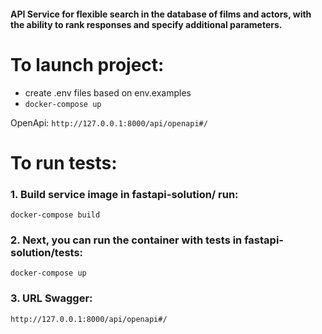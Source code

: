 #### API Service for flexible search in the database of films and actors, with the ability to rank responses and specify additional parameters.

# To launch project:

- сreate .env files based on env.examples
- `docker-compose up`

OpenApi: `http://127.0.0.1:8000/api/openapi#/`

# To run tests:

### 1. Build service image in fastapi-solution/ run:
`docker-compose build`
### 2. Next, you can run the container with tests in fastapi-solution/tests:
`docker-compose up`

### 3. URL Swagger:
`http://127.0.0.1:8000/api/openapi#/`
